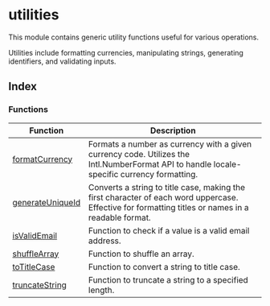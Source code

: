 # utilities

This module contains generic utility functions useful for various operations.

Utilities include formatting currencies, manipulating strings, generating identifiers, and validating inputs.

## Index

### Functions

| Function | Description |
| ------ | ------ |
| [formatCurrency](functions/formatCurrency.md) | Formats a number as currency with a given currency code. Utilizes the Intl.NumberFormat API to handle locale-specific currency formatting. |
| [generateUniqueId](functions/generateUniqueId.md) | Converts a string to title case, making the first character of each word uppercase. Effective for formatting titles or names in a readable format. |
| [isValidEmail](functions/isValidEmail.md) | Function to check if a value is a valid email address. |
| [shuffleArray](functions/shuffleArray.md) | Function to shuffle an array. |
| [toTitleCase](functions/toTitleCase.md) | Function to convert a string to title case. |
| [truncateString](functions/truncateString.md) | Function to truncate a string to a specified length. |
